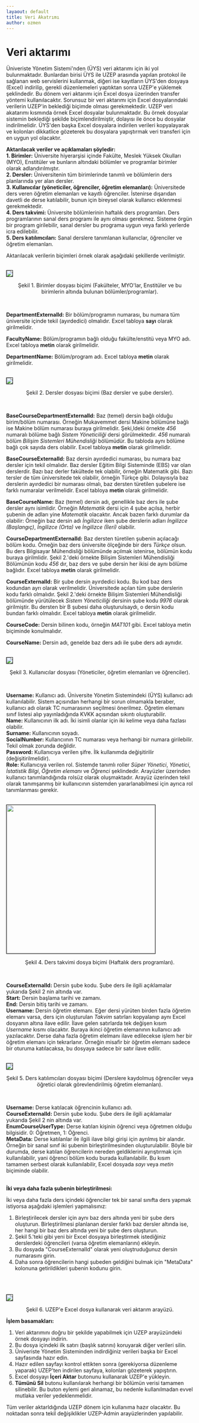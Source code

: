 ```yaml
---
layaout: default
title: Veri Akatrımı
author: ozmen
---
```

# Veri aktarımı

Üniveriste Yönetim Sistemi'nden (ÜYS) veri aktarımı için iki yol bulunmaktadır. Bunlardan birisi ÜYS ile UZEP arasında yapılan protokol ile sağlanan web servislerini kullanmak, diğeri ise kayıtların ÜYS'den dosyaya (Excel) indirilip, gerekli düzenlemeleri yaptıktan sonra UZEP'e yüklemek şeklindedir. Bu dönem veri aktarımı için Excel dosya üzerinden transfer yöntemi kullanılacaktır. Sorunsuz bir veri aktarımı için Excel dosyalarındaki verilerin UZEP'in beklediği biçimde olması gerekmektedir. UZEP veri akatarımı kısmında örnek Excel dosyalar bulunmaktadır. Bu örnek dosyalar sistemin beklediği şekilde biçimlendirilmiştir, dolayısı ile önce bu dosyalar indirilmelidir. ÜYS'den başka Excel dosyalara indirilen verileri kopyalayarak ve kolonları dikkatlice gözeterek bu dosyalara yapıştırmak veri transferi için en uygun yol olacaktır.  

**Aktarılacak veriler ve açıklamaları şöyledir:** <br> 
**1. Birimler:** Üniversite hiyerarşisi içinde Fakülte, Meslek Yüksek Okulları (MYO), Enstitüler ve bunların altındaki bölümler ve programlar birimler olarak adlandırılmıştır. <br>
**2. Dersler:** Üniversitenin tüm birimlerinde tanımlı ve bölümlerin ders planlarında yer alan dersler.<br>
**3. Kullanıcılar (yöneticiler, öğrenciler, öğretim elemanları):** Üniversitede ders veren öğretim elemanları ve kayıtlı öğrenciler. İstenirse dışarıdan davetli de derse katılabilir, bunun için bireysel olarak kullanıcı eklenmesi gerekmektedir. <br>
**4. Ders takvimi:** Üniversite bölümlerinin haftalık ders programları. Ders programlarının sanal ders programı ile aynı olması gerekmez. Sisteme örgün bir program girilebilir, sanal dersler bu programa uygun veya farklı yerlerde icra edilebilir. <br>
**5. Ders katılımcıları:** Sanal derslere tanımlanan kullanıclar, öğrenciler ve öğretim elemanları. <br>

Aktarılacak verilerin biçimleri örnek olarak aşağıdaki şekillerde verilmiştir.<br>

<br><img style="border:1px solid black" src="assets/images/birim.png"/> 
<p style="text-align: center;">Şekil 1. Birimler dosyası biçimi (Fakülteler, MYO'lar, Enstitüler ve bu birimlerin altında bulunan bölümler/programlar). </p> <br>

**DepartmentExternalId:** Bir bölüm/programın numarası, bu numara tüm üniversite içinde tekil (ayırdedici) olmalıdır. Excel tabloya **sayı** olarak girilmelidir.<br>

**FacultyName:** Bölüm/programın bağlı olduğu fakülte/enstitü veya MYO adı. Excel tabloya **metin** olarak girilmelidir.<br>

**DepartmentName:** Bölüm/program adı. Excel tabloya **metin** olarak girilmelidir.<br><br>

<img style="border:1px solid black" src="assets/images/dersler.png"/> 
<p style="text-align: center;">Şekil 2. Dersler dosyası biçimi (Baz dersler ve şube dersler). </p><br>

**BaseCourseDepartmentExternalId:** Baz (temel) dersin bağlı olduğu birim/bölüm numarası. Örneğin Mukavemmet dersi Makine bölümüne bağlı ise Makine bölüm numarası buraya girilmelidir. Şeki,ldeki örnekte _456_ numaralı bölüme bağlı _Sistem Yöneticiliği_ dersi görülmektedir. _456_ numaralı bölüm _Bilişim Sistemleri Mühendisliği_ bölümüdür. Bu tabloda aynı bölüme bağlı çok sayıda ders olabilir. Excel tabloya **metin** olarak girilmelidir.<br>

**BaseCourseExternalId:** Baz dersin ayırdedici numarası, bu numara baz dersler için tekil olmalıdır. Baz dersler Eğitim Bilgi Sisteminde (EBS) var olan derslerdir. Bazı baz derler fakültede tek olabilir, örneğin Matematik gibi. Bazı tersler de tüm üniversitede tek olabilir, örneğin Türkçe gibi. Dolayısıyla baz derslerin ayırdedici bir numarası olmalı, baz dersten türetilen şubelere ise farklı numaralar verilmelidir. Excel tabloya **metin** olarak girilmelidir. <br>

**BaseCourseName:** Baz (temel) dersin adı, genellikle baz ders ile şube dersler aynı isimlidir. Örneğin _Matematik_ dersi için 4 şube açılsa, herbir şubenin de adları yine _Matematik_ olacaktır. Ancak bazen farklı durumlar da olabilir: Örneğin baz dersin adı _İngilizce_ iken şube derslerin adları _İngilizce (Başlangıç)_, _İngilizce (Orta)_ ve _İngilizce (İleri)_ olabilir. <br>

**CourseDepartmentExternalId:** Baz dersten türetilen şubenin açılacağı bölüm kodu. Örneğin baz ders üniversite ölçeğinde bir ders _Türkçe_ olsun. Bu ders Bilgisayar Mühendisliği bölümünde açılmak istenirse, bölümün kodu buraya girilmlidir. Şekil 2.'deki örnekte Bilişim Sistemleri Mühendisliği Bölümünün kodu _456_ dır, baz ders ve şube dersin her ikisi de aynı bölüme bağlıdır. Excel tabloya **metin** olarak girilmelidir.<br>

**CourseExternalId:** Bir şube dersin ayırdedici kodu. Bu kod baz ders kodundan ayrı olarak verilmelidir. Üniversitede açılan tüm şube derslerin kodu farklı olmalıdır. Şekil 2.'deki örnekte Bilişim Sistemleri Mühendisliği bölümünde yürütülecek _Sistem Yöneticiliği_ dersinin şube kodu _9976_ olarak girilmiştir. Bu dersten bir B şubesi daha oluşturulsaydı, o dersin kodu bundan farklı olmalıdır. Excel tabloya **metin** olarak girilmelidir.<br>

**CourseCode:** Dersin bilinen kodu, örneğin _MAT101_ gibi. Excel tabloya metin biçiminde konulmalıdır.<br>

**CourseName:** Dersin adı, genelde baz ders adı ile şube ders adı aynıdır. <br><br>

<img style="border:1px solid black" src="assets/images/kullanicilar.png"/> 
<p style="text-align: center;">Şekil 3. Kullanıcılar dosyası (Yöneticiler, öğretim elemanları ve öğrenciler). </p><br>

**Username:** Kullanıcı adı. Üniversite Yönetim Sistemindeki (ÜYS) kullanıcı adı kullanılabilir. Sistem açısından herhangi bir sorun olmamakla beraber, kullanıcı adı olarak TC numarasının seçilmesi önerilmez. Öğretim elemanı sınıf listesi alıp yayınladığında KVKK açısından sıkıntı oluşturabilir.<br>
**Name:** Kullanıcının ilk adı. İki isimli olanlar için iki kelime veya daha fazlası olabilir.<br>
**Surname:** Kullanıcının soyadı.<br>
**SocialNumber:** Kullancıının TC numarası veya herhangi bir numara girilebilir. Tekil olmak zorunda değildir.<br> 
**Password:** Kullanıcıya verilen şifre. İlk kullanımda değişitirilir (değişitirilmelidir).<br>
**Role:** Kullanıcıya verilen rol. Sistemde tanımlı roller _Süper Yönetici_, _Yönetici_, _İstatistik Bilgi_, _Öğretim elemanı_ ve _Öğrenci_ şeklindedir. Arayüzler üzerinden kullanıcı tanımlandığında rolsüz olarak oluşmaktadır. Arayüz üzerinden tekil olarak tanımşanmış bir kullanıcının sistemden yararlanabilmesi için ayrıca rol tanımlanması gerekir.<br><br>

<img style="border:1px solid black" src="assets/images/hprog.png" height="400"/> 
<p style="text-align: center;">Şekil 4. Ders takvimi dosya biçimi (Haftalık ders programları). </p><br>

**CourseExternalId:** Dersin şube kodu. Şube ders ile ilgili açıklamalar yukarıda Şekil 2 nin altında var.<br>
**Start:** Dersin başlama tarihi ve zamanı.<br>
**End:** Dersin bitiş tarihi ve zamanı.<br>
**Username:** Dersin öğretim elemanı. Eğer dersi yürüten birden fazla öğretim elemanı varsa, ders için oluşturulan _Takvim_ satırları kopyalanıp aynı Excel dosyanın altına ilave edilir. İlave gelen satırlarda tek değişen kısım _Username_ kısmı olacaktır. Buraya ikinci öğretim elemanının kullanıcı adı yazılacaktır. Derse daha fazla öğretim elelmanı ilave edilecekse işlem her bir öğretim elemanı için tekrarlanır. Örneğin misafir bir öğretim elemanı sadece bir oturuma katılacaksa, bu dosyaya sadece bir satır ilave edilir.<br><br>

<img style="border:1px solid black" src="assets/images/dersKullanici.png"/> 
<p style="text-align: center;">Şekil 5. Ders katılımcıları dosyası biçimi (Derslere kaydolmuş öğrenciler veya öğretici olarak görevlendirilmiş öğretim elemanları). </p><br>

**Username:** Derse katılacak öğrencinin kullanıcı adı. <br>
**CourseExternalId:** Dersin şube kodu. Şube ders ile ilgili açıklamalar yukarıda Şekil 2 nin altında var.<br>
**EnumCourseUserType:** Derse katılan kişinin öğrenci veya öğretmen olduğu bilgisidir. 0: Öğretmen, 1: Öğrenci. <br>
**MetaData:** Derse katılanlar ile ilgili ilave bilgi girişi için ayrılmış bir alandır. Örneğin bir sanal sınıf iki şubenin birleştirilmesinden oluşturulabilir. Böyle bir durumda, derse katılan öğrencilerin nereden geldiklerini ayrıştırmak için kullanılabilir, yani öğrenci bölüm kodu burada kullanılabilir. Bu kısım tamamen serbest olarak kullanılabilir, Excel dosyada _sayı_ veya _metin_ biçiminde olabilir. <br><br>

**İki veya daha fazla şubenin birleştirilmesi:**

İki veya daha fazla ders içindeki öğrenciler tek bir sanal sınıfta ders yapmak istiyorsa aşağıdaki işlemleri yapmalısınız:
1. Birleştirilecek dersler için aynı baz ders altında yeni bir şube ders oluşturun. Birleştirilmesi planlanan dersler farklı baz dersler altında ise, her hangi bir baz ders altında yeni bir şube ders oluşturun.
2. Şekil 5.'teki gibi yeni bir Excel dosyaya birleştirmek istediğiniz derslerdeki öğrencileri (varsa öğretim elemanlarını) ekleyin. 
3. Bu dosyada "CourseExternalId" olarak yeni oluştruduğunuz dersin numarasını girin. 
4. Daha sonra öğrencilerin hangi şubeden geldiğini bulmak için "MetaData" kolonuna getirildikleri şubenin kodunu girin. 

<br><br>

<img style="border:1px solid black" src="assets/images/veriAktarim.png"/>  
<p style="text-align: center;">Şekil 6. UZEP'e Excel dosya kullanarak veri aktarım arayüzü. </p>


**İşlem basamakları:**
1. Veri aktarımını doğru bir şekilde yapabilmek için UZEP arayüzündeki örnek dosyayı indirin.
2. Bu dosya içindeki ilk satırı (başlık satırını) koruyarak diğer verileri silin.
3. Üniveriste Yönetim Sisteminden indirdiğiniz verileri başka bir Excel sayfasında hazır edin.
4. Hazır edilen sayfayı kontrol ettikten sonra (gerekiyorsa düzenleme yaparak) UZEP'ten indirilen sayfaya, kolonları gözeterek yapıştırın.
5. Excel dosyayı **İçeri Aktar** butonunu kullanarak UZEP'e yükleyin.
6. **Tümünü Sil** butonu kullanılarak herhangi bir bölümün verisi tamamen silinebilir. Bu buton eylemi geri alınamaz, bu nedenle kullanılmadan evvel mutlaka veriler yedeklenmelidir.

Tüm veriler aktarldığında UZEP dönem için kullanıma hazır olacaktır. Bu noktadan sonra tekil değişiklikler UZEP-Admin arayüzlerinden yapılabilir.